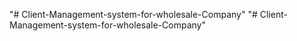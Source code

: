 "# Client-Management-system-for-wholesale-Company" 
"# Client-Management-system-for-wholesale-Company" 
